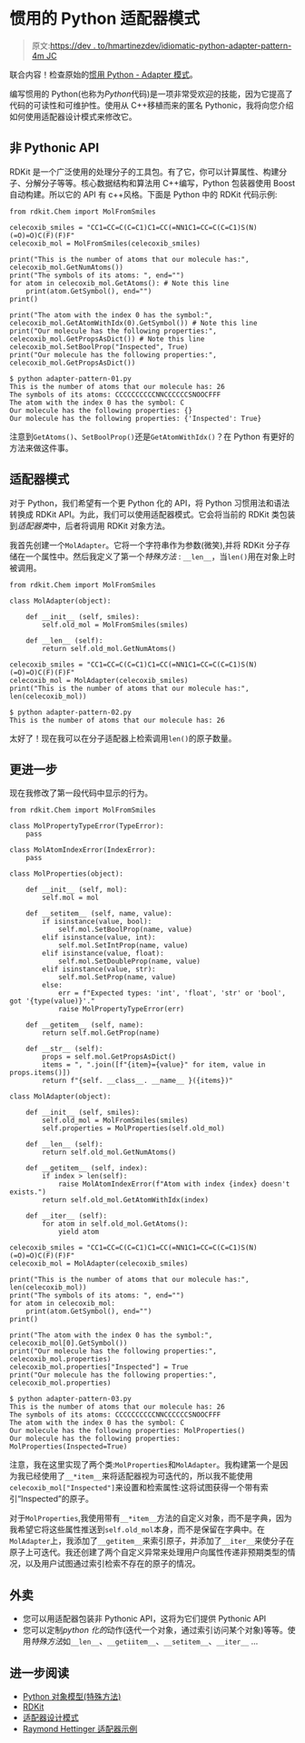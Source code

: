 # 惯用的 Python 适配器模式

> 原文:[https://dev . to/hmartinezdev/idiomatic-python-adapter-pattern-4m JC](https://dev.to/hmartinezdev/idiomatic-python-adapter-pattern-4mjc)

联合内容！检查原始的[惯用 Python - Adapter 模式](https://hectormartinez.dev/posts/adapter-pattern/)。

编写惯用的 Python(也称为*Python*代码)是一项非常受欢迎的技能，因为它提高了代码的可读性和可维护性。使用从 C++移植而来的匿名 Pythonic，我将向您介绍如何使用适配器设计模式来修改它。

## 非 Pythonic API

RDKit 是一个广泛使用的处理分子的工具包。有了它，你可以计算属性、构建分子、分解分子等等。核心数据结构和算法用 C++编写，Python 包装器使用 Boost 自动构建。所以它的 API 有 c++风格。下面是 Python 中的 RDKit 代码示例:

```
from rdkit.Chem import MolFromSmiles

celecoxib_smiles = "CC1=CC=C(C=C1)C1=CC(=NN1C1=CC=C(C=C1)S(N)(=O)=O)C(F)(F)F"
celecoxib_mol = MolFromSmiles(celecoxib_smiles)

print("This is the number of atoms that our molecule has:", celecoxib_mol.GetNumAtoms())
print("The symbols of its atoms: ", end="")
for atom in celecoxib_mol.GetAtoms(): # Note this line
    print(atom.GetSymbol(), end="")
print()

print("The atom with the index 0 has the symbol:", celecoxib_mol.GetAtomWithIdx(0).GetSymbol()) # Note this line print("Our molecule has the following properties:", celecoxib_mol.GetPropsAsDict()) # Note this line celecoxib_mol.SetBoolProp("Inspected", True)
print("Our molecule has the following properties:", celecoxib_mol.GetPropsAsDict()) 
```

```
$ python adapter-pattern-01.py
This is the number of atoms that our molecule has: 26
The symbols of its atoms: CCCCCCCCCCNNCCCCCCSNOOCFFF
The atom with the index 0 has the symbol: C
Our molecule has the following properties: {}
Our molecule has the following properties: {'Inspected': True} 
```

注意到`GetAtoms()`、`SetBoolProp()`还是`GetAtomWithIdx()`？在 Python 有更好的方法来做这件事。

## 适配器模式

对于 Python，我们希望有一个更 Python 化的 API，将 Python 习惯用法和语法转换成 RDKit API。为此，我们可以使用适配器模式。它会将当前的 RDKit 类包装到*适配器类*中，后者将调用 RDKit 对象方法。

我首先创建一个`MolAdapter`。它将一个字符串作为参数(微笑),并将 RDKit 分子存储在一个属性中。然后我定义了第一个*特殊方法* : `__len__`，当`len()`用在对象上时被调用。

```
from rdkit.Chem import MolFromSmiles

class MolAdapter(object):

    def __init__ (self, smiles):
        self.old_mol = MolFromSmiles(smiles)

    def __len__ (self):
        return self.old_mol.GetNumAtoms()

celecoxib_smiles = "CC1=CC=C(C=C1)C1=CC(=NN1C1=CC=C(C=C1)S(N)(=O)=O)C(F)(F)F"
celecoxib_mol = MolAdapter(celecoxib_smiles)
print("This is the number of atoms that our molecule has:", len(celecoxib_mol)) 
```

```
$ python adapter-pattern-02.py
This is the number of atoms that our molecule has: 26 
```

太好了！现在我可以在分子适配器上检索调用`len()`的原子数量。

## 更进一步

现在我修改了第一段代码中显示的行为。

```
from rdkit.Chem import MolFromSmiles

class MolPropertyTypeError(TypeError):
    pass

class MolAtomIndexError(IndexError):
    pass

class MolProperties(object):

    def __init__ (self, mol):
        self.mol = mol

    def __setitem__ (self, name, value):
        if isinstance(value, bool):
            self.mol.SetBoolProp(name, value)
        elif isinstance(value, int):
            self.mol.SetIntProp(name, value)
        elif isinstance(value, float):
            self.mol.SetDoubleProp(name, value)
        elif isinstance(value, str):
            self.mol.SetProp(name, value)
        else:
            err = f"Expected types: 'int', 'float', 'str' or 'bool', got '{type(value)}'."
            raise MolPropertyTypeError(err)

    def __getitem__ (self, name):
        return self.mol.GetProp(name)

    def __str__ (self):
        props = self.mol.GetPropsAsDict()
        items = ", ".join([f"{item}={value}" for item, value in props.items()])
        return f"{self. __class__. __name__ }({items})"

class MolAdapter(object):

    def __init__ (self, smiles):
        self.old_mol = MolFromSmiles(smiles)
        self.properties = MolProperties(self.old_mol)

    def __len__ (self):
        return self.old_mol.GetNumAtoms()

    def __getitem__ (self, index):
        if index > len(self):
            raise MolAtomIndexError(f"Atom with index {index} doesn't exists.")
        return self.old_mol.GetAtomWithIdx(index)

    def __iter__ (self):
        for atom in self.old_mol.GetAtoms():
            yield atom

celecoxib_smiles = "CC1=CC=C(C=C1)C1=CC(=NN1C1=CC=C(C=C1)S(N)(=O)=O)C(F)(F)F"
celecoxib_mol = MolAdapter(celecoxib_smiles)

print("This is the number of atoms that our molecule has:", len(celecoxib_mol))
print("The symbols of its atoms: ", end="")
for atom in celecoxib_mol:
    print(atom.GetSymbol(), end="")
print()

print("The atom with the index 0 has the symbol:", celecoxib_mol[0].GetSymbol())
print("Our molecule has the following properties:", celecoxib_mol.properties)
celecoxib_mol.properties["Inspected"] = True
print("Our molecule has the following properties:", celecoxib_mol.properties) 
```

```
$ python adapter-pattern-03.py
This is the number of atoms that our molecule has: 26
The symbols of its atoms: CCCCCCCCCCNNCCCCCCSNOOCFFF
The atom with the index 0 has the symbol: C
Our molecule has the following properties: MolProperties()
Our molecule has the following properties: MolProperties(Inspected=True) 
```

注意，我在这里实现了两个类:`MolProperties`和`MolAdapter`。我构建第一个是因为我已经使用了`__*item__`来将适配器视为可迭代的，所以我不能使用`celecoxib_mol["Inspected"]`来设置和检索属性:这将试图获得一个带有索引“Inspected”的原子。

对于`MolProperties`,我使用带有`__*item__`方法的自定义对象，而不是字典，因为我希望它将这些属性推送到`self.old_mol`本身，而不是保留在字典中。在`MolAdapter`上，我添加了`__getitem__`来索引原子，并添加了`__iter__`来使分子在原子上可迭代。我还创建了两个自定义异常来处理用户向属性传递非预期类型的情况，以及用户试图通过索引检索不存在的原子的情况。

## 外卖

*   您可以用适配器包装非 Pythonic API，这将为它们提供 Pythonic API
*   您可以定制*python 化的*动作(迭代一个对象，通过索引访问某个对象)等等。使用*特殊方法*如`__len__`、`__getiitem__`、`__setitem__`、`__iter__` …

## 进一步阅读

*   [Python 对象模型(特殊方法)](https://docs.python.org/3/reference/datamodel.html)
*   [RDKit](http://www.rdkit.org/)
*   [适配器设计模式](https://sourcemaking.com/design_patterns/adapter)
*   [Raymond Hettinger 适配器示例](https://youtu.be/wf-BqAjZb8M?t=12m43s)